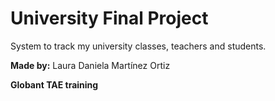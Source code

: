 # University Final Project
System to track my university classes, teachers and students.

**Made by:** Laura Daniela Martínez Ortiz

**Globant TAE training**